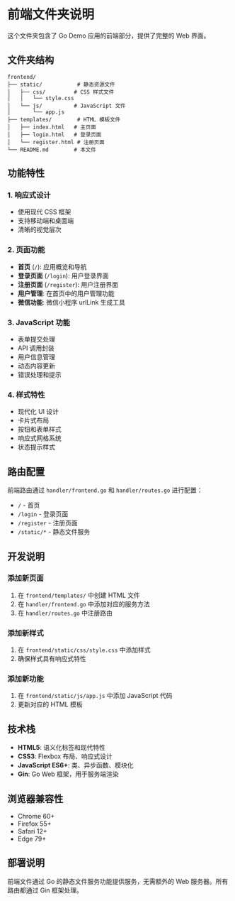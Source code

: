 # 前端文件夹说明

这个文件夹包含了 Go Demo 应用的前端部分，提供了完整的 Web 界面。

## 文件夹结构

```
frontend/
├── static/           # 静态资源文件
│   ├── css/         # CSS 样式文件
│   │   └── style.css
│   └── js/          # JavaScript 文件
│       └── app.js
├── templates/        # HTML 模板文件
│   ├── index.html   # 主页面
│   ├── login.html   # 登录页面
│   └── register.html # 注册页面
└── README.md        # 本文件
```

## 功能特性

### 1. 响应式设计
- 使用现代 CSS 框架
- 支持移动端和桌面端
- 清晰的视觉层次

### 2. 页面功能
- **首页** (`/`): 应用概览和导航
- **登录页面** (`/login`): 用户登录界面
- **注册页面** (`/register`): 用户注册界面
- **用户管理**: 在首页中的用户管理功能
- **微信功能**: 微信小程序 urlLink 生成工具

### 3. JavaScript 功能
- 表单提交处理
- API 调用封装
- 用户信息管理
- 动态内容更新
- 错误处理和提示

### 4. 样式特性
- 现代化 UI 设计
- 卡片式布局
- 按钮和表单样式
- 响应式网格系统
- 状态提示样式

## 路由配置

前端路由通过 `handler/frontend.go` 和 `handler/routes.go` 进行配置：

- `/` - 首页
- `/login` - 登录页面
- `/register` - 注册页面
- `/static/*` - 静态文件服务

## 开发说明

### 添加新页面
1. 在 `frontend/templates/` 中创建 HTML 文件
2. 在 `handler/frontend.go` 中添加对应的服务方法
3. 在 `handler/routes.go` 中注册路由

### 添加新样式
1. 在 `frontend/static/css/style.css` 中添加样式
2. 确保样式具有响应式特性

### 添加新功能
1. 在 `frontend/static/js/app.js` 中添加 JavaScript 代码
2. 更新对应的 HTML 模板

## 技术栈

- **HTML5**: 语义化标签和现代特性
- **CSS3**: Flexbox 布局、响应式设计
- **JavaScript ES6+**: 类、异步函数、模块化
- **Gin**: Go Web 框架，用于服务端渲染

## 浏览器兼容性

- Chrome 60+
- Firefox 55+
- Safari 12+
- Edge 79+

## 部署说明

前端文件通过 Go 的静态文件服务功能提供服务，无需额外的 Web 服务器。所有路由都通过 Gin 框架处理。 